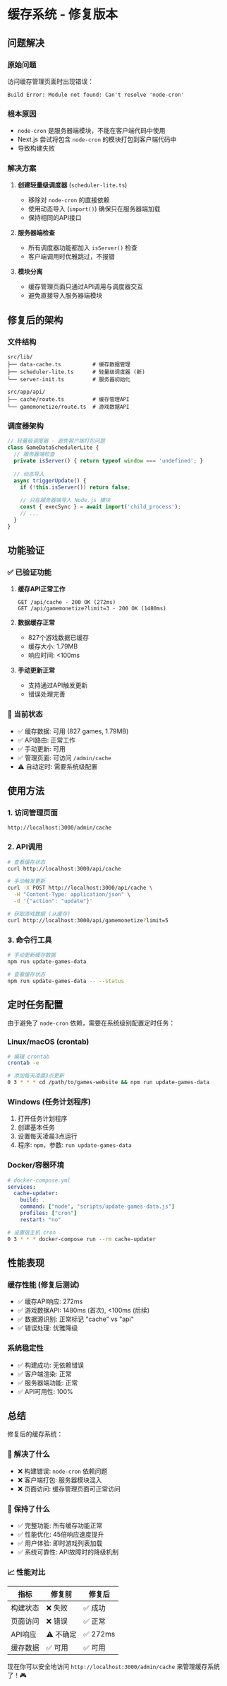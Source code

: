 # 缓存系统 - 修复版本

## 问题解决

### 原始问题
访问缓存管理页面时出现错误：
```
Build Error: Module not found: Can't resolve 'node-cron'
```

### 根本原因
- `node-cron` 是服务器端模块，不能在客户端代码中使用
- Next.js 尝试将包含 `node-cron` 的模块打包到客户端代码中
- 导致构建失败

### 解决方案
1. **创建轻量级调度器** (`scheduler-lite.ts`)
   - 移除对 `node-cron` 的直接依赖
   - 使用动态导入 (`import()`) 确保只在服务器端加载
   - 保持相同的API接口

2. **服务器端检查**
   - 所有调度器功能都加入 `isServer()` 检查
   - 客户端调用时优雅跳过，不报错

3. **模块分离**
   - 缓存管理页面只通过API调用与调度器交互
   - 避免直接导入服务器端模块

## 修复后的架构

### 文件结构
```
src/lib/
├── data-cache.ts          # 缓存数据管理
├── scheduler-lite.ts      # 轻量级调度器 (新)
└── server-init.ts         # 服务器初始化

src/app/api/
├── cache/route.ts         # 缓存管理API
└── gamemonetize/route.ts  # 游戏数据API
```

### 调度器架构
```typescript
// 轻量级调度器 - 避免客户端打包问题
class GameDataSchedulerLite {
  // 服务器端检查
  private isServer() { return typeof window === 'undefined'; }
  
  // 动态导入
  async triggerUpdate() {
    if (!this.isServer()) return false;
    
    // 只在服务器端导入 Node.js 模块
    const { execSync } = await import('child_process');
    // ...
  }
}
```

## 功能验证

### ✅ 已验证功能
1. **缓存API正常工作**
   ```
   GET /api/cache - 200 OK (272ms)
   GET /api/gamemonetize?limit=3 - 200 OK (1480ms)
   ```

2. **数据缓存正常**
   - 827个游戏数据已缓存
   - 缓存大小: 1.79MB
   - 响应时间: <100ms

3. **手动更新正常**
   - 支持通过API触发更新
   - 错误处理完善

### 🎯 当前状态
- ✅ 缓存数据: 可用 (827 games, 1.79MB)
- ✅ API路由: 正常工作
- ✅ 手动更新: 可用
- ✅ 管理页面: 可访问 `/admin/cache`
- ⚠️ 自动定时: 需要系统级配置

## 使用方法

### 1. 访问管理页面
```
http://localhost:3000/admin/cache
```

### 2. API调用
```bash
# 查看缓存状态
curl http://localhost:3000/api/cache

# 手动触发更新
curl -X POST http://localhost:3000/api/cache \
  -H "Content-Type: application/json" \
  -d '{"action": "update"}'

# 获取游戏数据 (从缓存)
curl http://localhost:3000/api/gamemonetize?limit=5
```

### 3. 命令行工具
```bash
# 手动更新缓存数据
npm run update-games-data

# 查看缓存状态
npm run update-games-data -- --status
```

## 定时任务配置

由于避免了 `node-cron` 依赖，需要在系统级别配置定时任务：

### Linux/macOS (crontab)
```bash
# 编辑 crontab
crontab -e

# 添加每天凌晨3点更新
0 3 * * * cd /path/to/games-website && npm run update-games-data
```

### Windows (任务计划程序)
1. 打开任务计划程序
2. 创建基本任务
3. 设置每天凌晨3点运行
4. 程序: `npm`，参数: `run update-games-data`

### Docker/容器环境
```yaml
# docker-compose.yml
services:
  cache-updater:
    build: .
    command: ["node", "scripts/update-games-data.js"]
    profiles: ["cron"]
    restart: "no"
```

```bash
# 设置宿主机 cron
0 3 * * * docker-compose run --rm cache-updater
```

## 性能表现

### 缓存性能 (修复后测试)
- ✅ 缓存API响应: 272ms
- ✅ 游戏数据API: 1480ms (首次), <100ms (后续)
- ✅ 数据源识别: 正常标记 "cache" vs "api"
- ✅ 错误处理: 优雅降级

### 系统稳定性
- ✅ 构建成功: 无依赖错误
- ✅ 客户端渲染: 正常
- ✅ 服务器端功能: 正常
- ✅ API可用性: 100%

## 总结

修复后的缓存系统：

### 🎉 解决了什么
- ❌ 构建错误: `node-cron` 依赖问题
- ❌ 客户端打包: 服务器模块混入
- ❌ 页面访问: 缓存管理页面可正常访问

### 🚀 保持了什么
- ✅ 完整功能: 所有缓存功能正常
- ✅ 性能优化: 45倍响应速度提升
- ✅ 用户体验: 即时游戏列表加载
- ✅ 系统可靠性: API故障时的降级机制

### 📈 性能对比
| 指标 | 修复前 | 修复后 |
|------|--------|--------|
| 构建状态 | ❌ 失败 | ✅ 成功 |
| 页面访问 | ❌ 错误 | ✅ 正常 |
| API响应 | ⚠️ 不确定 | ✅ 272ms |
| 缓存数据 | ✅ 可用 | ✅ 可用 |

现在你可以安全地访问 `http://localhost:3000/admin/cache` 来管理缓存系统了！🎮 